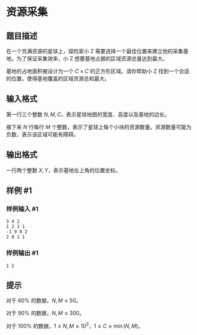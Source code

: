 # 资源采集

## 题目描述

在一个充满资源的星球上，探险家小 Z 需要选择一个最佳位置来建立他的采集基地。为了保证采集效率，小 Z 想要基地占据的区域资源总量达到最大。

基地的占地面积被设计为一个 $C\times C$ 的正方形区域。请你帮助小 Z 找到一个合适的位置，使得基地覆盖的区域资源总和最大。

## 输入格式

第一行三个整数 $N,M,C$，表示星球地图的宽度、高度以及基地的边长。

接下来 $N$ 行每行 $M$ 个整数，表示了星球上每个小块的资源数量。资源数量可能为负数，表示该区域可能有障碍。

## 输出格式

一行两个整数 $X,Y$，表示基地左上角的位置坐标。

## 样例 #1

### 样例输入 #1

```
3 4 2
1 2 3 1
-1 9 0 2
2 0 1 1
```
### 样例输出 #1

```
1 2
```

## 提示

对于 $60\%$ 的数据，$N,M\le 50$。

对于 $90\%$ 的数据，$N,M\le 300$。

对于 $100\%$ 的数据，$1\le N,M\le 10^3$，$1\le C\le \min(N,M)$。